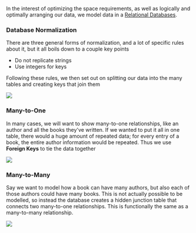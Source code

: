 

In the interest of optimizing the space requirements, as well as logically and optimally arranging our data, we model data in a [Relational Databases](Relational%20Databases.md).


### Database Normalization

There are three general forms of normalization, and a lot of specific rules about it, but it all boils down to a couple key points

- Do not replicate strings
- Use integers for keys

Following these rules, we then set out on splitting our data into the many tables and creating keys that join them

![](Pasted%20image%2020220415010433.png)


### Many-to-One

In many cases, we will want to show many-to-one relationships, like an author and all the books they've written. If we wanted to put it all in one table, there would a huge amount of repeated data; for every entry of a book, the entire author information would be repeated. Thus we use **Foreign Keys** to tie the data together

![](Pasted%20image%2020220415005708.png)


### Many-to-Many

Say we want to model how a book can have many authors, but also each of those authors could have many books. This is not actually possible to be modelled, so instead the database creates a hidden junction table that connects two many-to-one relationships. This is functionally the same as a many-to-many relationship.

![](Pasted%20image%2020220415010015.png)